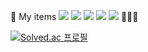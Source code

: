 


🛒 My items
<img src="https://img.shields.io/badge/Python-3776AB?style=flat-square&logo=Python&logoColor=white"/>
<img src="https://img.shields.io/badge/Java-3776AB?style=flat-square&logo=Java&logoColor=white"/>
<img src="https://img.shields.io/badge/HTML-3776AB?style=flat-square&logo=HTML5&logoColor=white"/>
<img src="https://img.shields.io/badge/CSS-3776AB?style=flat-square&logo=CSS3&logoColor=white"/>
<img src="https://img.shields.io/badge/JavaScript-3776AB?style=flat-square&logo=JavaScript&logoColor=white"/>
🐢🐳🦐

[![Solved.ac
프로필](http://mazassumnida.wtf/api/v2/generate_badge?boj=zriring)](https://solved.ac/zriring)

